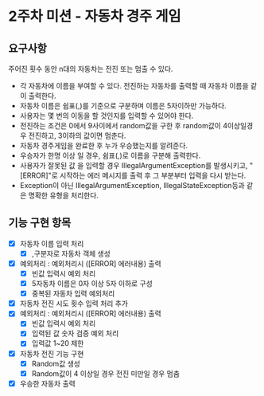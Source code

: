 # 2주차 미션 - 자동차 경주 게임

## 요구사항

주어진 횟수 동안 n대의 자동차는 전진 또는 멈출 수 있다.

- 각 자동차에 이름을 부여할 수 있다. 전진하는 자동차를 출력할 때 자동차 이름을 같이 출력한다.
- 자동차 이름은 쉼표(,)를 기준으로 구분하며 이름은 5자이하만 가능하다.
- 사용자는 몇 번의 이동을 할 것인지를 입력할 수 있어야 한다.
- 전진하는 조건은 0에서 9사이에서 random값을 구한 후 random값이 4이상일경우 전진하고, 3이하의 값이면 멈춘다.
- 자동차 경주게임을 완료한 후 누가 우승했는지를 알려준다.
- 우승자가 한명 이상 일 경우, 쉼표(,)로 이름을 구분해 출력한다.
- 사용자가 잘못된 값 을 입력할 경우 IllegalArgumentException를 발생시키고, "[ERROR]"로 시작하는 에러 메시지를 출력 후 그 부분부터 입력을 다시 받는다.
- Exception이 아닌 IllegalArgumentException, IllegalStateException등과 같은 명확한 유형을 처리한다.

## 기능 구현 항목

 - [X] 자동차 이름 입력 처리
   - [X] ,구분자로 자동차 객체 생성
 - [X] 예외처리 : 예외처리시 ([ERROR] 에러내용) 출력
   - [X] 빈값 입력시 예외 처리
   - [X] 5자동차 이름은 0자 이상 5자 이하로 구성
   - [X] 중복된 자동차 입력 예외처리
 - [X] 자동차 전진 시도 횟수 입력 처리 추가
 - [X] 예외처리 : 예외처리시 ([ERROR] 에러내용) 출력
   - [X] 빈값 입력시 예외 처리
   - [X] 입력된 값 숫자 검증 예외 처리
   - [X] 입력값 1~20 제한
 - [X] 자동차 전진 기능 구현
   - [X] Random값 생성
   - [X] Random값이 4 이상일 경우 전진 미만일 경우 멈춤
 - [X] 우승한 자동차 출력